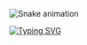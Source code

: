 ![Snake animation](https://github.com/filippebr/filippebr/blob/output/github-contribution-grid-snake.svg)

[![Typing SVG](https://readme-typing-svg.demolab.com/?lines=My+name+is+Filippe+Braga;I'm+Web+Developer)](https://git.io/typing-svg)
